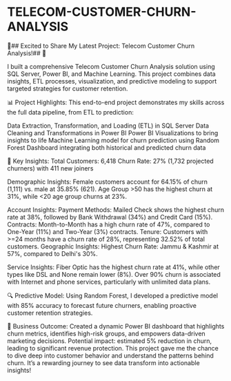 # TELECOM-CUSTOMER-CHURN-ANALYSIS

🌟## Excited to Share My Latest Project: Telecom Customer Churn Analysis!## 🚀

I built a comprehensive Telecom Customer Churn Analysis solution using SQL Server, Power BI, and Machine Learning. This project combines data insights, ETL processes, visualization, and predictive modeling to support targeted strategies for customer retention.

📊 Project Highlights:
This end-to-end project demonstrates my skills across the full data pipeline, from ETL to prediction:

Data Extraction, Transformation, and Loading (ETL) in SQL Server
Data Cleaning and Transformations in Power BI
Power BI Visualizations to bring insights to life
Machine Learning model for churn prediction using Random Forest
Dashboard integrating both historical and predicted churn data

📝 Key Insights:
Total Customers: 6,418
Churn Rate: 27% (1,732 projected churners) with 411 new joiners

Demographic Insights:
Female customers account for 64.15% of churn (1,111) vs. male at 35.85% (621).
Age Group >50 has the highest churn at 31%, while <20 age group churns at 23%.

Account Insights:
Payment Methods: Mailed Check shows the highest churn rate at 38%, followed by Bank Withdrawal (34%) and Credit Card (15%).
Contracts: Month-to-Month has a high churn rate of 47%, compared to One-Year (11%) and Two-Year (3%) contracts.
Tenure: Customers with >=24 months have a churn rate of 28%, representing 32.52% of total customers.
Geographic Insights:
Highest Churn Rate: Jammu & Kashmir at 57%, compared to Delhi's 30%.

Service Insights:
Fiber Optic has the highest churn rate at 41%, while other types like DSL and None remain lower (8%).
Over 90% churn is associated with Internet and phone services, particularly with unlimited data plans.

🔍 Predictive Model:
Using Random Forest, I developed a predictive model with 85% accuracy to forecast future churners, enabling proactive customer retention strategies.

🚀 Business Outcome:
Created a dynamic Power BI dashboard that highlights churn metrics, identifies high-risk groups, and empowers data-driven marketing decisions.
Potential impact: estimated 5% reduction in churn, leading to significant revenue protection.
This project gave me the chance to dive deep into customer behavior and understand the patterns behind churn. It’s a rewarding journey to see data transform into actionable insights!
